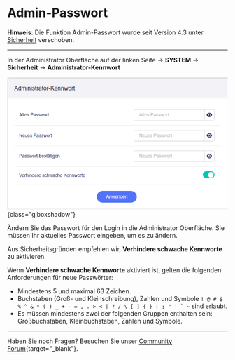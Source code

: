 # Admin-Passwort

**Hinweis**: Die Funktion Admin-Passwort wurde seit Version 4.3 unter [Sicherheit](security.md) verschoben.

---

In der Administrator Oberfläche auf der linken Seite -> **SYSTEM** -> **Sicherheit** -> **Administrator-Kennwort**

![Admin-Passwort](./administrator-kennwort_01.png){class="glboxshadow"}

Ändern Sie das Passwort für den Login in die Administrator Oberfläche. Sie müssen Ihr aktuelles Passwort eingeben, um es zu ändern.

Aus Sicherheitsgründen empfehlen wir, **Verhindere schwache Kennworte** zu aktivieren.

Wenn **Verhindere schwache Kennworte** aktiviert ist, gelten die folgenden Anforderungen für neue Passwörter:

- Mindestens 5 und maximal 63 Zeichen.
- Buchstaben (Groß- und Kleinschreibung), Zahlen und Symbole `` ! @ # $ % ^ & * ( ) _ + - = , . > < | ? / \ [ ] { } : ; " ' ` ~ `` sind erlaubt.
- Es müssen mindestens zwei der folgenden Gruppen enthalten sein: Großbuchstaben, Kleinbuchstaben, Zahlen und Symbole.

---

Haben Sie noch Fragen? Besuchen Sie unser [Community Forum](https://forum.gl-inet.com){target="_blank"}.
